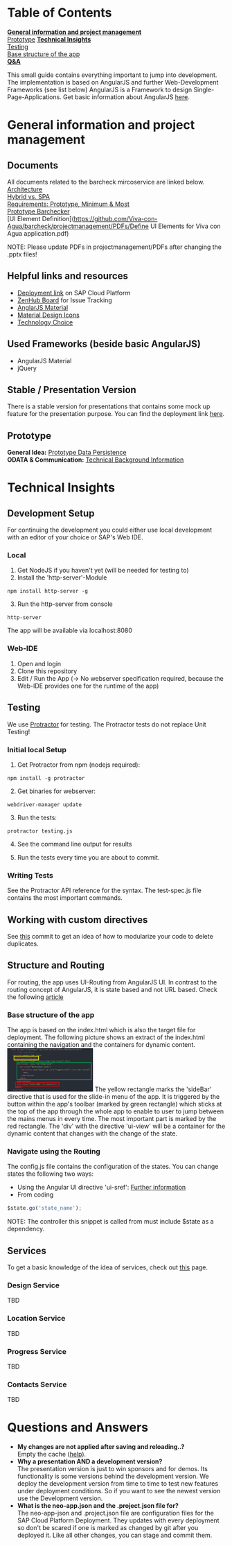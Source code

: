 # Table of Contents
**[General information and project management](#general-information-and-project-management)**<br>
[Prototype](#prototype)
**[Technical Insights](#technical-insights)**<br>
[Testing](#testing)<br>
[Base structure of the app](#base-structure-of-the-app)<br>
**[Q&A](#questions-and-answers)**<br>

This small guide contains everything important to jump into development.
The implementation is based on AngularJS and further Web-Development Frameworks (see list below)
AngularJS is a Framework to design Single-Page-Applications. Get basic information about AngularJS [here](https://angularjs.org/).

# General information and project management

## Documents
All documents related to the barcheck mircoservice are linked below. <br>
[Architecture](https://github.com/Viva-con-Agua/barcheck/blob/master/projectmanagement/PDFs/Architecture.pdf) <br>
[Hybrid vs. SPA](https://github.com/Viva-con-Agua/barcheck/blob/master/projectmanagement/PDFs/Hybrid%20vs.%20SPA.pdf) <br>
[Requirements: Prototype, Minimum & Most](https://github.com/Viva-con-Agua/barcheck/blob/master/projectmanagement/PDFs/Prototype%2C%20Minimal%20%26%20Most.pdf) <br>
[Prototype Barchecker](https://github.com/Viva-con-Agua/barcheck/blob/master/projectmanagement/PDFs/170804_Pool%C2%B2_Barchecker_Teszenario.pdf) <br>
[UI Element Definition](https://github.com/Viva-con-Agua/barcheck/projectmanagement/PDFs/Define UI Elements for Viva con Agua application.pdf) <br>


NOTE: Please update PDFs in projectmanagement/PDFs after changing the .pptx files!

## Helpful links and resources
- [Deployment link](https://vivaconagua-acb28be61.dispatcher.hana.ondemand.com/?hc_reset) on SAP Cloud Platform
- [ZenHub Board](https://app.zenhub.com/workspace/o/viva-con-agua/barcheck/boards?repos=95428427) for Issue Tracking
- [AnglarJS Material](https://material.angularjs.org/latest/)
- [Material Design Icons](https://material.io/icons/#ic_mail)
- [Technology Choice](https://github.com/Viva-con-Agua/barcheck/blob/master/projectmanagement/PDFs/Technology%20Choice.pdf)


## Used Frameworks (beside basic AngularJS)
- AngularJS Material
- jQuery

## Stable / Presentation Version
There is a stable version for presentations that contains some mock up feature for the presentation purpose. You can find the deployment link [here](https://barcheckshow-acb28be61.dispatcher.hana.ondemand.com/?hc_reset).

## Prototype

**General Idea:**
[Prototype Data Persistence](https://github.com/Viva-con-Agua/barcheck/blob/master/projectmanagement/PDFs/Prototype%20Data%20Persistence.pdf) <br>
**ODATA & Communication:**
[Technical Background Information](https://github.com/Viva-con-Agua/barcheck/blob/master/projectmanagement/PDFs/OData%20%26%20Communication.pdf)
# Technical Insights

## Development Setup
For continuing the development you could either use local development with an editor of your choice or SAP's Web IDE.

### Local
1. Get NodeJS if you haven't yet (will be needed for testing to)
2. Install the 'http-server'-Module
```
npm install http-server -g
```
3. Run the http-server from console
```
http-server
```
The app will be available via localhost:8080

### Web-IDE
1. Open and login
2. Clone this repository
3. Edit / Run the App (-> No webserver specification required, because the Web-IDE provides one for the runtime of the app)

## Testing
We use [Protractor](http://www.protractortest.org/#/) for testing. The Protractor tests do not replace Unit Testing!

### Initial local Setup
1. Get Protractor from npm (nodejs required):
```
npm install -g protractor
```
2. Get binaries for webserver:
```
webdriver-manager update
```
3. Run the tests:
```
protractor testing.js
```
4. See the command line output for results

5. Run the tests every time you are about to commit.

### Writing Tests
See the Protractor API reference for the syntax. The test-spec.js file contains the most important commands.

## Working with custom directives
See [this](https://github.com/Viva-con-Agua/barcheck/commit/d279760a3f269ec2b6834eda5842398ec40307ae) commit to get an idea of how to modularize your code to delete duplicates.

## Structure and Routing
For routing, the app uses UI-Routing from AngularJS UI. In contrast to the routing concept of AngularJS, it is state based and not URL based. Check the following [article](https://ui-router.github.io/ng1/)

### Base structure of the app
The app is based on the index.html which is also the target file for deployment. The following picture shows an extract of the index.html containing the navigation and the containers for dynamic content.
<img src="/projectmanagement/documentation/indexExtract.png" alt="image missing" style="height: 100px;"/>
The yellow rectangle marks the 'sideBar' directive that is used for the slide-in menu of the app. It is triggered by the button within the app's toolbar (marked by green rectangle) which sticks at the top of the app through the whole app to enable to user to jump between the mains menus in every time. The most important part is marked by the red rectangle. The 'div' with the directive 'ui-view' will be a container for the dynamic content that changes with the change of the state.
### Navigate using the Routing
The config.js file contains the configuration of the states.
You can change states the following two ways:
- Using the Angular UI directive 'ui-sref':
[Further information](https://github.com/angular-ui/ui-router/wiki/quick-reference)
- From coding
```javascript
$state.go('state_name');
```
NOTE: The controller this snippet is called from must include $state as a dependency.

## Services
To get a basic knowledge of the idea of services, check out [this](https://docs.angularjs.org/guide/services) page.

### Design Service
TBD

### Location Service
TBD

### Progress Service
TBD

### Contacts Service
TBD

# Questions and Answers
- **My changes are not applied after saving and reloading..?** <br>
Empty the cache ([help](https://www.technipages.com/google-chrome-clear-cache)). <br>
- **Why a presentation AND a development version?** <br>
The presentation version is just to win sponsors and for demos. Its functionality is some versions behind the development version. We deploy the development version from time to time to test new features under deployment conditions. So if you want to see the newest version use the Development version. <br>
- **What is the neo-app.json and the .project.json file for?** <br>
The neo-app-json and .project.json file are  configuration files for the SAP Cloud Platform Deployment. They updates with every deployment so don't be scared if one is marked as changed by git after you deployed it. Like all other changes, you can stage and commit them.
